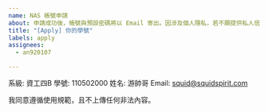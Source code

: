 ```yaml
---
name: NAS 帳號申請
about: 申請成功後，帳號與預設密碼將以 Email 寄出。因涉及個人隱私，若不願提供私人信箱，請使用中央大學分配以 cc.ncu.edu.tw 為域名的信箱。註冊並使用表示同意[使用規範](https://github.com/ncu-csie-student-association/nas-user-guide?tab=readme-ov-file#%E4%BD%BF%E7%94%A8%E8%A6%8F%E7%AF%84)。
title: "[Apply] 你的學號"
labels: apply
assignees:
  - an920107

---
```


系級: 資工四B
學號: 110502000
姓名: 游帥哥
Email: squid@squidspirit.com

我同意遵循使用規範，且不上傳任何非法內容。
